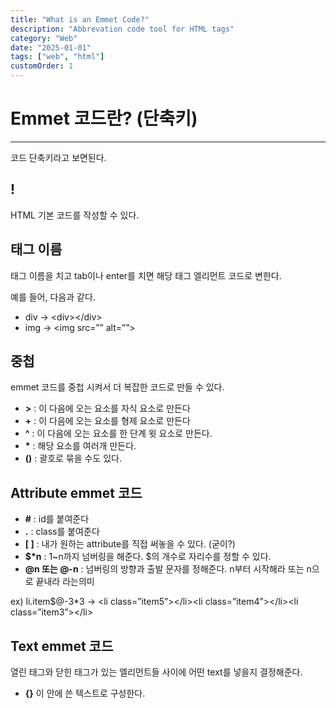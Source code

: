 ```yaml
---
title: "What is an Emmet Code?"
description: "Abbrevation code tool for HTML tags"
category: "Web"
date: "2025-01-01"
tags: ["web", "html"]
customOrder: 1
---
```

# Emmet 코드란? (단축키)

---

코드 단축키라고 보면된다.

## !

HTML 기본 코드를 작성할 수 있다.  

## 태그 이름

태그 이름을 치고 tab이나 enter를 치면 해당 태그 엘리먼트 코드로 변한다.

예를 들어, 다음과 같다.

- div → \<div>\</div>
- img → \<img src=”” alt=””>

## 중첩

emmet 코드를 중첩 시켜서 더 복잡한 코드로 만들 수 있다.

- **>**
: 이 다음에 오는 요소를 자식 요소로 만든다
- **+**
: 이 다음에 오는 요소를 형제 요소로 만든다
- **^**
: 이 다음에 오는 요소를 한 단계 윗 요소로 만든다.
- **\***
: 해당 요소를 여러개 만든다.
- **()**
: 괄호로 묶을 수도 있다.

## Attribute emmet 코드

- **#**
: id를 붙여준다
- **.**
: class를 붙여준다
- **[ ]**
: 내가 원하는 attribute를 직접 써놓을 수 있다. (굳이?)
- **\$\*n**
: 1~n까지 넘버링을 해준다. $의 개수로 자리수를 정할 수 있다.
- **@n 또는 @-n**
: 넘버링의 방향과 출발 문자를 정해준다. n부터 시작해라 또는 n으로 끝내라 라는의미

ex) li.item$@-3*3 → \<li class=”item5”>\</li>\<li class=”item4”>\</li>\<li class=”item3”>\</li>

## Text emmet 코드

열린 태그와 닫힌 태그가 있는 엘리먼트들 사이에 어떤 text를 넣을지 결정해준다.

- **{}**
이 안에 쓴 텍스트로 구성한다.